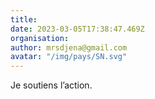 ```yaml
---
title: 
date: 2023-03-05T17:38:47.469Z
organisation: 
author: mrsdjena@gmail.com
avatar: "/img/pays/SN.svg"
---
```


Je soutiens l’action.